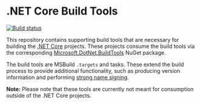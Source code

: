 # .NET Core Build Tools

[![Build status](http://dotnet-ci.cloudapp.net/job/dotnet_buildtools/badge/icon)](http://dotnet-ci.cloudapp.net/job/dotnet_buildtools/)

This repository contains supporting build tools that are necessary for building
the [.NET Core][dotnet-corefx] projects. These projects consume the build tools
via the corresponding [Microsoft.DotNet.BuildTools][Microsoft.DotNet.BuildTools]
NuGet package.

The build tools are MSBuild `.targets` and tasks. These extend the build process
to provide additional functionality, such as producing version information and
performing [strong name signing][sn-sign].

**Note:** Please note that these tools are currently not meant for consumption
outside of the .NET Core projects.

[dotnet-corefx]: https://github.com/dotnet/corefx
[Microsoft.DotNet.BuildTools]: http://nuget.org/packages/Microsoft.DotNet.BuildTools
[sn-sign]: https://github.com/dotnet/corefx/wiki/Strong%20Naming
